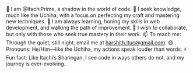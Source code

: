 👋 I am @ItachiPrime, a shadow in the world of code.
👀 I seek knowledge, much like the Uchiha, with a focus on perfecting my craft and mastering new techniques.
🌱 I am always learning, honing my skills in web development, and walking the path of improvement.
💞️ I wish to collaborate, but only with those who seek true mastery in their work.
📫 To reach me: Through the quiet, still night, email me at harshith.ituc@gmail.com.
😄 Pronouns: He/Him—like the Uchiha, my actions speak louder than words.
⚡ Fun fact: Like Itachi’s Sharingan, I see code in ways others do not, and my journey is ever-evolving.
